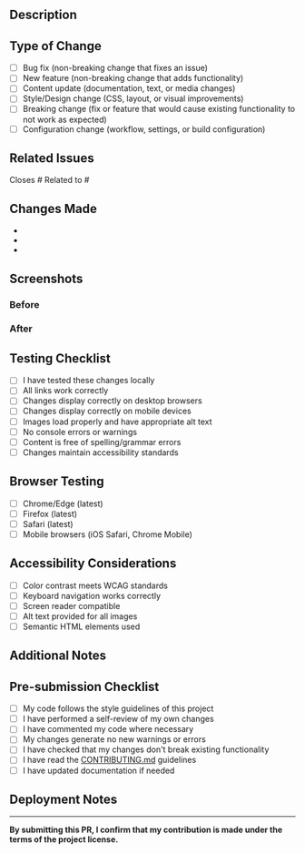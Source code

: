 ## Description

<!-- Provide a brief description of the changes in this PR -->

## Type of Change

<!-- Mark the relevant option with an 'x' -->

- [ ] Bug fix (non-breaking change that fixes an issue)
- [ ] New feature (non-breaking change that adds functionality)
- [ ] Content update (documentation, text, or media changes)
- [ ] Style/Design change (CSS, layout, or visual improvements)
- [ ] Breaking change (fix or feature that would cause existing functionality to not work as expected)
- [ ] Configuration change (workflow, settings, or build configuration)

## Related Issues

<!-- Link to related issues using #issue_number -->

Closes #
Related to #

## Changes Made

<!-- Describe what changes you made and why -->

- 
- 
- 

## Screenshots

<!-- If applicable, add screenshots to show visual changes -->
<!-- Delete this section if not applicable -->

### Before

<!-- Screenshot or description of the previous state -->

### After

<!-- Screenshot or description of the new state -->

## Testing Checklist

<!-- Mark completed items with an 'x' -->

- [ ] I have tested these changes locally
- [ ] All links work correctly
- [ ] Changes display correctly on desktop browsers
- [ ] Changes display correctly on mobile devices
- [ ] Images load properly and have appropriate alt text
- [ ] No console errors or warnings
- [ ] Content is free of spelling/grammar errors
- [ ] Changes maintain accessibility standards

## Browser Testing

<!-- Mark the browsers you've tested in -->

- [ ] Chrome/Edge (latest)
- [ ] Firefox (latest)
- [ ] Safari (latest)
- [ ] Mobile browsers (iOS Safari, Chrome Mobile)

## Accessibility Considerations

<!-- Describe any accessibility considerations or improvements -->
<!-- Delete if not applicable -->

- [ ] Color contrast meets WCAG standards
- [ ] Keyboard navigation works correctly
- [ ] Screen reader compatible
- [ ] Alt text provided for all images
- [ ] Semantic HTML elements used

## Additional Notes

<!-- Add any additional notes, context, or concerns -->

## Pre-submission Checklist

<!-- Ensure all items are checked before submitting -->

- [ ] My code follows the style guidelines of this project
- [ ] I have performed a self-review of my own changes
- [ ] I have commented my code where necessary
- [ ] My changes generate no new warnings or errors
- [ ] I have checked that my changes don't break existing functionality
- [ ] I have read the [CONTRIBUTING.md](../CONTRIBUTING.md) guidelines
- [ ] I have updated documentation if needed

## Deployment Notes

<!-- Any special considerations for deployment? -->
<!-- Delete if not applicable -->

---

**By submitting this PR, I confirm that my contribution is made under the terms of the project license.**
